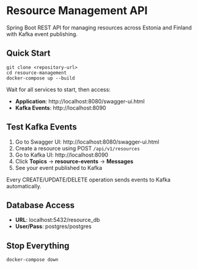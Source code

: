# Resource Management API

Spring Boot REST API for managing resources across Estonia and Finland with Kafka event publishing.

## Quick Start

```
git clone <repository-url>
cd resource-management
docker-compose up --build
```

Wait for all services to start, then access:

- **Application**: http://localhost:8080/swagger-ui.html
- **Kafka Events**: http://localhost:8090

## Test Kafka Events

1. Go to Swagger UI: http://localhost:8080/swagger-ui.html
2. Create a resource using POST `/api/v1/resources`
3. Go to Kafka UI: http://localhost:8090
4. Click **Topics** → **resource-events** → **Messages**
5. See your event published to Kafka

Every CREATE/UPDATE/DELETE operation sends events to Kafka automatically.

## Database Access
- **URL**: localhost:5432/resource_db
- **User/Pass**: postgres/postgres

## Stop Everything
```
docker-compose down
```